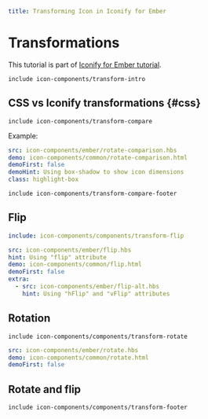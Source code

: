 ```yaml
title: Transforming Icon in Iconify for Ember
```

# Transformations

This tutorial is part of [Iconify for Ember tutorial](./index.md).

`include icon-components/transform-intro`

## CSS vs Iconify transformations {#css}

`include icon-components/transform-compare`

Example:

```yaml
src: icon-components/ember/rotate-comparison.hbs
demo: icon-components/common/rotate-comparison.html
demoFirst: false
demoHint: Using box-shadow to show icon dimensions
class: highlight-box
```

`include icon-components/transform-compare-footer`

## Flip

```yaml
include: icon-components/components/transform-flip
```

```yaml
src: icon-components/ember/flip.hbs
hint: Using "flip" attribute
demo: icon-components/common/flip.html
demoFirst: false
extra:
  - src: icon-components/ember/flip-alt.hbs
    hint: Using "hFlip" and "vFlip" attributes
```

## Rotation

`include icon-components/components/transform-rotate`

```yaml
src: icon-components/ember/rotate.hbs
demo: icon-components/common/rotate.html
demoFirst: false
```

## Rotate and flip

`include icon-components/components/transform-footer`
